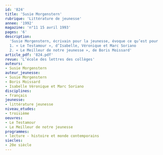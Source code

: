 ```yaml
---
id: '824'
title: 'Susie Morgenstern'
rubrique: 'Littérature de jeunesse'
annee: '1992'
magazine: 'n°11 15 avril 1993'
pages: '6'
description: 
  'Susie Morgenstern, écrivain pour la jeunesse, évoque ce qu’est pour elle un bon livre, exemples à l’appui :
  1. « Le Testamour », d’Isabelle, Véronique et Marc Soriano
  2. « Le Meilleur de notre jeunesse », de Boris Moissard'
article_pdf: '824.pdf'
revue: 'L’école des lettres des collèges'
auteurs:
- Susie Morgenstern
auteur_jeunesse:
- Susie Morgenstern
- Boris Moissard
- Isabelle Véronique et Marc Soriano
disciplines:
- français
jeunesse:
- littérature jeunesse
niveau_etudes:
- troisième
oeuvres:
- Le Testamour
- Le Meilleur de notre jeunesse
programmes:
- lecture - histoire et monde contemporains
siecles:
- 20e siècle
---
```

